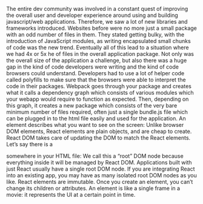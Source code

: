 The entire dev community was involved in a constant quest of improving the overall user and developer experience around using and building javascript/web applications. Therefore, we saw a lot of new libraries and frameworks introduced. Websites before were no more just a small package with an odd number of files in them. They stated getting bulky, with the introduction of JavaScript modules, as writing encapsulated small chunks of code was the new trend. Eventually all of this lead to a situation where we had 4x or 5x he of files in the overall application package. Not only was the overall size of the application a challenge, but also there was a huge gap in the kind of code developers were writing and the kind of code browsers could understand. Developers had to use a lot of helper code called polyfills to make sure that the browsers were able to interpret the code in their packages.
Webpack goes through your package and creates what it calls a dependency graph which consists of various modules which your webapp would require to function as expected. Then, depending on this graph, it creates a new package which consists of the very bare minimum number of files required, often just a single bundle.js file which can be plugged in to the html file easily and used for the application.
An element describes what you want to see on the screen: Unlike browser DOM elements, React elements are plain objects, and are cheap to create. React DOM takes care of updating the DOM to match the React elements. Let’s say there is a <div> somewhere in your HTML file: We call this a “root” DOM node because everything inside it will be managed by React DOM. Applications built with just React usually have a single root DOM node. If you are integrating React into an existing app, you may have as many isolated root DOM nodes as you like. React elements are immutable. Once you create an element, you can’t change its children or attributes. An element is like a single frame in a movie: it represents the UI at a certain point in time.